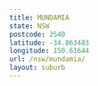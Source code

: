 ```yaml
---
title: MUNDAMIA
state: NSW
postcode: 2540
latitude: -34.863483
longitude: 150.61644
url: /nsw/mundamia/
layout: suburb
---
```

